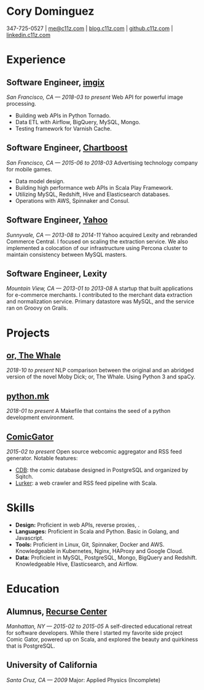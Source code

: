 # Cory Dominguez
347-725-0527 | me@c11z.com | [blog.c11z.com](http://blog.c11z.com) | [github.c11z.com](http://github.c11z.com) | [linkedin.c11z.com](http://linkedin.c11z.com)

# Experience
## Software Engineer, [imgix](https://www.imgix.com/) 

*San Francisco, CA — 2018-03 to present* 
Web API for powerful image processing.

- Building web APIs in Python Tornado.
- Data ETL with Airflow, BigQuery, MySQL, Mongo.
- Testing framework for Varnish Cache.
## Software Engineer, [Chartboost](https://chartboost.com) 

*San Francisco, CA — 2015-06 to 2018-03* 
Advertising technology company for mobile games.

- Data model design.
- Building high performance web APIs in Scala Play Framework.
- Utilizing MySQL, Redshift, Hive and Elasticsearch databases.
- Operations with AWS, Spinnaker and Consul.
## Software Engineer, [Yahoo](https://commercecentral.yahoo.com/)

*Sunnyvale, CA — 2013-08 to 2014-11* 
Yahoo acquired Lexity and rebranded Commerce Central. I focused on scaling the extraction service. We also implemented a colocation of our infrastructure using Percona cluster to maintain consistency between MySQL masters.

## Software Engineer, Lexity

*Mountain View, CA — 2013-01 to 2013-08* 
A startup that built applications for e-commerce merchants. I contributed to the merchant data extraction and normalization service. Primary datastore was MySQL, and the service ran on Groovy on Grails.

# Projects
## [or, The Whale](https://github.com/c11z/or-the-whale)

*2018-10 to present* 
NLP comparison between the original and an abridged version of the novel Moby Dick; or, The Whale. Using Python 3 and spaCy.

## [python.mk](https://github.com/c11z/python-mk)

*2018-01 to present* 
A Makefile that contains the seed of a python development environment.

## [ComicGator](https://github.com/c11z/comicgator)

*2015-02 to present* 
Open source webcomic aggregator and RSS feed generator. Notable features:

- [CDB](https://github.com/c11z/comicgator/tree/master/cdb): the comic database designed in PostgreSQL and organized by Sqitch.
- [Lurker](https://github.com/c11z/comicgator/tree/master/lurker): a web crawler and RSS feed pipeline with Scala.
# Skills
- **Design:** Proficient in web APIs, reverse proxies, .
- **Languages:** Proficient in Scala and Python. Basic in Golang, and Javascript.
- **Tools:** Proficient in Linux, Git, Spinnaker, Docker and AWS. Knowledgeable in Kubernetes, Nginx, HAProxy and Google Cloud.
- **Data:** Proficient in MySQL, PostgreSQL, Mongo, BigQuery and Redshift. Knowledgeable Hive, Elasticsearch, and Airflow.
# Education
## Alumnus, [Recurse Center](https://recurse.com)

*Manhattan, NY — 2015-02 to 2015-05*
A self-directed educational retreat for software developers. While there I started my favorite side project Comic Gator, powered up on Scala, and explored the beauty and quirkiness that is PostgreSQL.

## University of California

*Santa Cruz, CA — 2009* 
Major: Applied Physics (Incomplete)
